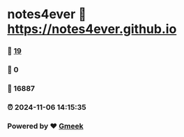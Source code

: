 # notes4ever :link: https://notes4ever.github.io 
### :page_facing_up: [19](https://notes4ever.github.io/tag.html) 
### :speech_balloon: 0 
### :hibiscus: 16887 
### :alarm_clock: 2024-11-06 14:15:35 
### Powered by :heart: [Gmeek](https://github.com/Meekdai/Gmeek)
